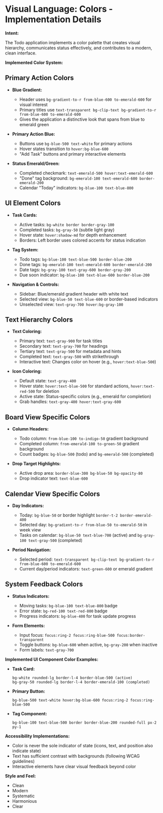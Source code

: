# Visual Language: Colors - Implementation Details

**Intent:**

The Todo application implements a color palette that creates visual hierarchy, communicates status effectively, and contributes to a modern, clean interface.

**Implemented Color System:**

## Primary Action Colors

* **Blue Gradient:**
  * Header uses `bg-gradient-to-r from-blue-600 to-emerald-600` for visual interest
  * Primary titles use `text-transparent bg-clip-text bg-gradient-to-r from-blue-600 to-emerald-600`
  * Gives the application a distinctive look that spans from blue to emerald green

* **Primary Action Blue:**
  * Buttons use `bg-blue-500 text-white` for primary actions
  * Hover states transition to `hover:bg-blue-600`
  * "Add Task" buttons and primary interactive elements

* **Status Emerald/Green:**
  * Completed checkmark: `text-emerald-500 hover:text-emerald-600`
  * "Done" tag background: `bg-emerald-100 text-emerald-600 border-emerald-200`
  * Calendar "Today" indicators: `bg-blue-100 text-blue-800`

## UI Element Colors

* **Task Cards:**
  * Active tasks: `bg-white border border-gray-100`
  * Completed tasks: `bg-gray-50` (subtle light gray)
  * Hover state: `hover:shadow-md` for depth enhancement
  * Borders: Left border uses colored accents for status indication

* **Tag System:**
  * Todo tags: `bg-blue-100 text-blue-500 border-blue-200`
  * Done tags: `bg-emerald-100 text-emerald-600 border-emerald-200`
  * Date tags: `bg-gray-100 text-gray-600 border-gray-200`
  * Due soon indicator: `bg-blue-100 text-blue-600 border-blue-200`

* **Navigation & Controls:**
  * Sidebar: Blue/emerald gradient header with white text
  * Selected view: `bg-blue-50 text-blue-600` or border-based indicators
  * Unselected view: `text-gray-700 hover:bg-gray-100`

## Text Hierarchy Colors

* **Text Coloring:**
  * Primary text: `text-gray-900` for task titles
  * Secondary text: `text-gray-700` for headings
  * Tertiary text: `text-gray-500` for metadata and hints
  * Completed text: `text-gray-500` with strikethrough
  * Interactive text: Changes color on hover (e.g., `hover:text-blue-500`)

* **Icon Coloring:**
  * Default state: `text-gray-400`
  * Hover state: `hover:text-blue-500` for standard actions, `hover:text-red-500` for deletion
  * Active state: Status-specific colors (e.g., emerald for completion)
  * Grab handles: `text-gray-400 hover:text-gray-600`

## Board View Specific Colors

* **Column Headers:**
  * Todo column: `from-blue-100 to-indigo-50` gradient background
  * Completed column: `from-emerald-100 to-green-50` gradient background
  * Count badges: `bg-blue-500` (todo) and `bg-emerald-500` (completed)

* **Drop Target Highlights:**
  * Active drop area: `border-blue-300 bg-blue-50 bg-opacity-80`
  * Drop indicator text: `text-blue-600`

## Calendar View Specific Colors

* **Day Indicators:**
  * Today: `bg-blue-50` or border highlight `border-t-2 border-emerald-400`
  * Selected day: `bg-gradient-to-r from-blue-50 to-emerald-50` in week view
  * Tasks on calendar: `bg-blue-50 text-blue-700` (active) and `bg-gray-100 text-gray-500` (completed)

* **Period Navigation:**
  * Selected period: `text-transparent bg-clip-text bg-gradient-to-r from-blue-600 to-emerald-600`
  * Current day/period indicators: `text-green-600` or emerald gradient

## System Feedback Colors

* **Status Indicators:**
  * Moving tasks: `bg-blue-100 text-blue-800` badge
  * Error state: `bg-red-100 text-red-800` badge
  * Progress indicators: `bg-blue-400` for task update progress

* **Form Elements:**
  * Input focus: `focus:ring-2 focus:ring-blue-500 focus:border-transparent`
  * Toggle buttons: `bg-blue-600` when active, `bg-gray-200` when inactive
  * Form labels: `text-gray-700`

**Implemented UI Component Color Examples:**

* **Task Card:**
  ```
  bg-white rounded-lg border-l-4 border-blue-500 (active)
  bg-gray-50 rounded-lg border-l-4 border-emerald-100 (completed)
  ```

* **Primary Button:**
  ```
  bg-blue-500 text-white hover:bg-blue-600 focus:ring-2 focus:ring-blue-500
  ```

* **Tag Component:**
  ```
  bg-blue-100 text-blue-500 border border-blue-200 rounded-full px-2 py-1
  ```

**Accessibility Implementations:**

* Color is never the sole indicator of state (icons, text, and position also indicate state)
* Text has sufficient contrast with backgrounds (following WCAG guidelines)
* Interactive elements have clear visual feedback beyond color

**Style and Feel:**

* Clean
* Modern
* Systematic
* Harmonious
* Clear

